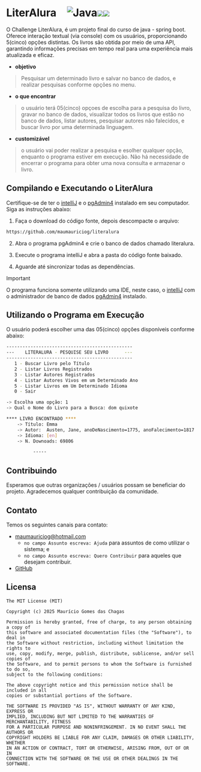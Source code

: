 # LiterAlura&emsp;![Java](https://img.shields.io/badge/java-%23ED8B00.svg?style=for-the-badge&logo=openjdk&logoColor=white)<img src="https://img.shields.io/badge/IntelliJ_IDEA-000000.svg?style=for-the-badge&logo=intellij-idea&logoColor=white" /><img src="https://img.shields.io/badge/json-5E5C5C?style=for-the-badge&logo=json&logoColor=white" />
O Challenge LiterAlura, é um projeto final do curso de java - spring boot. Oferece interação textual (via console) com os usuários, proporcionando 5(cinco) opções distintas. Os livros são obtida por meio de uma API, garantindo informações precisas em tempo real para uma experiência mais atualizada e eficaz.

- **objetivo**

> Pesquisar um determinado livro e salvar no banco de dados, e realizar pesquisas conforme opções no menu.

- **o que encontrar**

> o usuário terá 05(cinco) opçoes de escolha para a pesquisa do livro, gravar no banco de dados, visualizar todos os livros que estão no banco de dados, listar autores, pesquisar autores não falecidos, e buscar livro por uma determinada linguagem.

- **customizável**

> o usuário vai poder realizar a pesquisa e esolher qualquer opção, enquanto o programa estiver em execução. Não há necessidade de encerrar o programa para obter uma nova consulta e armazenar o livro.

## Compilando e Executando o LiterAlura
Certifique-se de ter o [intelliJ](https://www.jetbrains.com/idea/download/?section=windows) e o [pgAdmin4](https://www.pgadmin.org/download/) instalado em seu computador. Siga as instruções abaixo:
1. Faça o download do código fonte, depois descompacte o arquivo:

```sh
https://github.com/maumauriciog/literalura
```

2. Abra o programa pgAdmin4 e crie o banco de dados chamado literalura.

3. Execute o programa intelliJ e abra a pasta do código fonte baixado.

4. Aguarde até sincronizar todas as dependências.

> [!IMPORTANT]
> O programa funciona somente utilizando uma IDE, neste caso, o [intelliJ](https://www.jetbrains.com/idea/download/?section=windows) com o administrador de banco de dados [pgAdmin4](https://www.pgadmin.org/download/) instalado.

## Utilizando o Programa em Execução
O usuário poderá escolher uma das 05(cinco) opções disponíveis conforme abaixo:
```bash
-----------------------------------------------
---    LITERALURA - PESQUISE SEU LIVRO      ---
-----------------------------------------------
   1 - Buscar Livro pelo Título
   2 - Listar Livros Registrados
   3 - Listar Autores Registrados
   4 - Listar Autores Vivos em um Determinado Ano
   5 - Listar Livros em Um Determinado Idioma
   0 - Sair

-> Escolha uma opção: 1
-> Qual o Nome do Livro para a Busca: dom quixote
```
```bash
**** LIVRO ENCONTRADO ****
    -> Título: Emma
    -> Autor:  Austen, Jane, anoDeNascimento=1775, anoFalecimento=1817
    -> Idioma: [en]
    -> N. Downoads: 69806

          -----
```

## Contribuindo
Esperamos que outras organizações / usuários possam se beneficiar do projeto. Agradecemos qualquer contribuição da comunidade.

## Contato
Temos os seguintes canais para contato:
- maumauriciog@hotmail.com
  - `no campo Assunto escreva: Ajuda` para assuntos de como utilizar o sistema; e
  - `no campo Assunto escreva: Quero Contribuir` para aqueles que desejam contribuir.
- [GitHub](https://github.com/maumauriciog)


## Licensa
```
The MIT License (MIT)

Copyright (c) 2025 Maurício Gomes das Chagas

Permission is hereby granted, free of charge, to any person obtaining a copy of
this software and associated documentation files (the "Software"), to deal in
the Software without restriction, including without limitation the rights to
use, copy, modify, merge, publish, distribute, sublicense, and/or sell copies of
the Software, and to permit persons to whom the Software is furnished to do so,
subject to the following conditions:

The above copyright notice and this permission notice shall be included in all
copies or substantial portions of the Software.

THE SOFTWARE IS PROVIDED "AS IS", WITHOUT WARRANTY OF ANY KIND, EXPRESS OR
IMPLIED, INCLUDING BUT NOT LIMITED TO THE WARRANTIES OF MERCHANTABILITY, FITNESS
FOR A PARTICULAR PURPOSE AND NONINFRINGEMENT. IN NO EVENT SHALL THE AUTHORS OR
COPYRIGHT HOLDERS BE LIABLE FOR ANY CLAIM, DAMAGES OR OTHER LIABILITY, WHETHER
IN AN ACTION OF CONTRACT, TORT OR OTHERWISE, ARISING FROM, OUT OF OR IN
CONNECTION WITH THE SOFTWARE OR THE USE OR OTHER DEALINGS IN THE SOFTWARE.
```
